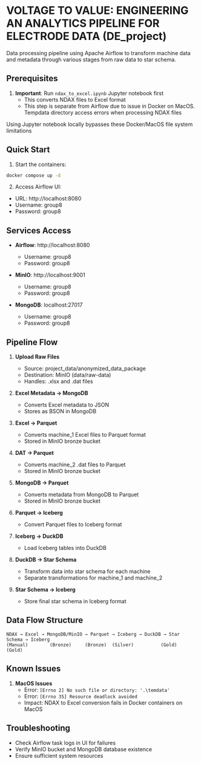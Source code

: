 # VOLTAGE TO VALUE: ENGINEERING AN ANALYTICS PIPELINE FOR ELECTRODE DATA (DE_project)

Data processing pipeline using Apache Airflow to transform machine data and metadata through various stages from raw data to star schema.

## Prerequisites

1. **Important**: Run `ndax_to_excel.ipynb` Jupyter notebook first
   - This converts NDAX files to Excel format
   - This step is separate from Airflow due to issue in Docker on MacOS. Tempdata directory access errors when processing NDAX files

Using Jupyter notebook locally bypasses these Docker/MacOS file system limitations

## Quick Start

1. Start the containers:
```bash
docker compose up -d
```

2. Access Airflow UI:
- URL: http://localhost:8080
- Username: group8
- Password: group8

## Services Access

- **Airflow**: http://localhost:8080
  - Username: group8
  - Password: group8

- **MinIO**: http://localhost:9001
  - Username: group8
  - Password: group8

- **MongoDB**: localhost:27017
  - Username: group8
  - Password: group8

## Pipeline Flow

1. **Upload Raw Files**
   - Source: project_data/anonymized_data_package
   - Destination: MinIO (data/raw-data)
   - Handles: .xlsx and .dat files

2. **Excel Metadata → MongoDB**
   - Converts Excel metadata to JSON
   - Stores as BSON in MongoDB

3. **Excel → Parquet**
   - Converts machine_1 Excel files to Parquet format
   - Stored in MinIO bronze bucket

4. **DAT → Parquet**
   - Converts machine_2 .dat files to Parquet
   - Stored in MinIO bronze bucket

5. **MongoDB → Parquet**
   - Converts metadata from MongoDB to Parquet
   - Stored in MinIO bronze bucket

6. **Parquet → Iceberg**
   - Convert Parquet files to Iceberg format

7. **Iceberg → DuckDB**
   - Load Iceberg tables into DuckDB

8. **DuckDB → Star Schema**
   - Transform data into star schema for each machine
   - Separate transformations for machine_1 and machine_2

9. **Star Schema → Iceberg**
   - Store final star schema in Iceberg format

## Data Flow Structure

```
NDAX → Excel → MongoDB/MinIO → Parquet → Iceberg → DuckDB → Star Schema → Iceberg
(Manual)        (Bronze)     (Bronze)  (Silver)          (Gold)       (Gold)
```

## Known Issues

1. **MacOS Issues**
   - Error: `[Errno 2] No such file or directory: '.\temdata'`
   - Error: `[Errno 35] Resource deadlock avoided`
   - Impact: NDAX to Excel conversion fails in Docker containers on MacOS

## Troubleshooting

- Check Airflow task logs in UI for failures
- Verify MinIO bucket and MongoDB database existence
- Ensure sufficient system resources